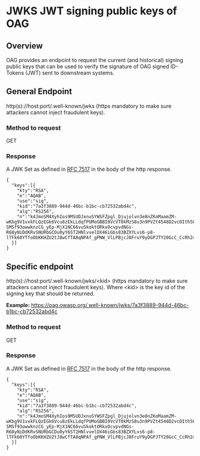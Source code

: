 # JWKS JWT signing public keys of OAG

## Overview
OAG provides an endpoint to request the current (and historical) signing public keys that can be used to verify the signature of OAG signed ID-Tokens (JWT) sent to downstream systems.

## General Endpoint
<p>http(s)://host:port/.well-known/jwks
(https mandatory to make sure attackers cannot inject fraudulent keys).</p>

### Method to request
GET

### Response
A JWK Set as defined in [RFC 7517](https://tools.ietf.org/html/rfc7517) in the body of the http response.

```
{
  "keys":[{
    "kty":"RSA",
    "e":"AQAB",
    "use":"sig",
    "kid":"7a3f3889-944d-46bc-b1bc-cb72532abd4c",
    "alg":"RS256",
    "n":"k4JmoSM4XyhIos9MSUDJxnuSYWSFZpgl_Djujolvn3e8nZKoMaamZM-wKbg9V1vxkFLQzEGk6Vcu8zEkLLdqfPUMoGBBI0VcVT0kMzS8u3n9PVZt4548D2vcOIth58UsRpM0E1mJyjFaZ5gdgNXdORXNq4Kx38jGjw9G5K02CS3T0pzKI2r_i9iq6mVjJv77vz4HAoN2kiDZQOlP3q_42KOPAwADLRwSVEf3P8ViH2OC4QNtnCBtKftcbF_KVMdg60IbgFqrbHIgxDs0Ullfi79p5Pu5MDWXYmjFQOoYnUGIGkIy1EHwC1QgFFTISFRXU5sA_dgzU0FRYgu9oY1QSdWLHPcEoLHtyRrqzUEO6zwgihMdHGJIeG5Fb6b0JvIKJZQKIfgzPzMsfx3OEvS6DejECpG8YnlkUS5HdNb6TRDa-SMSf93owwknzCG_yEp-MjX1NC66vuSkoktORkxOcvpvdNGs-R68yNiDdKRvSNURbGCDu0yY6ST2HNlvvelDX46iGbs83BZXYLvs6-p8-lTFk60YTfoObKKHZU2tJ8wCfTA8qNPAf_gPNW_VlLPBjcJ8FruY9yDGPJTY20GcC_CcRh248LRAYLCpbh4s6Qs4LXCt3jXvq4nZRBpQKUMn5Opj0F9a0ioJ0IBZv4ATWepQPnV2yBIM0HhZ7Qvt3U0"
  }]
}    
```

## Specific endpoint
<p>http(s)://host:port/.well-known/jwks/&lt;kid&gt;
(https mandatory to make sure attackers cannot inject fraudulent keys).
Where &lt;kid&gt; is the key id of the signing key that should be returned.</p>

**Example:** https://oag.owasp.org/.well-known/jwks/7a3f3889-944d-46bc-b1bc-cb72532abd4c

### Method to request
GET

### Response
A JWK Set as defined in [RFC 7517](https://tools.ietf.org/html/rfc7517) in the body of the http response.

```
{
  "keys":[{
    "kty":"RSA",
    "e":"AQAB",
    "use":"sig",
    "kid":"7a3f3889-944d-46bc-b1bc-cb72532abd4c",
    "alg":"RS256",
    "n":"k4JmoSM4XyhIos9MSUDJxnuSYWSFZpgl_Djujolvn3e8nZKoMaamZM-wKbg9V1vxkFLQzEGk6Vcu8zEkLLdqfPUMoGBBI0VcVT0kMzS8u3n9PVZt4548D2vcOIth58UsRpM0E1mJyjFaZ5gdgNXdORXNq4Kx38jGjw9G5K02CS3T0pzKI2r_i9iq6mVjJv77vz4HAoN2kiDZQOlP3q_42KOPAwADLRwSVEf3P8ViH2OC4QNtnCBtKftcbF_KVMdg60IbgFqrbHIgxDs0Ullfi79p5Pu5MDWXYmjFQOoYnUGIGkIy1EHwC1QgFFTISFRXU5sA_dgzU0FRYgu9oY1QSdWLHPcEoLHtyRrqzUEO6zwgihMdHGJIeG5Fb6b0JvIKJZQKIfgzPzMsfx3OEvS6DejECpG8YnlkUS5HdNb6TRDa-SMSf93owwknzCG_yEp-MjX1NC66vuSkoktORkxOcvpvdNGs-R68yNiDdKRvSNURbGCDu0yY6ST2HNlvvelDX46iGbs83BZXYLvs6-p8-lTFk60YTfoObKKHZU2tJ8wCfTA8qNPAf_gPNW_VlLPBjcJ8FruY9yDGPJTY20GcC_CcRh248LRAYLCpbh4s6Qs4LXCt3jXvq4nZRBpQKUMn5Opj0F9a0ioJ0IBZv4ATWepQPnV2yBIM0HhZ7Qvt3U0"
  }]
}
```
